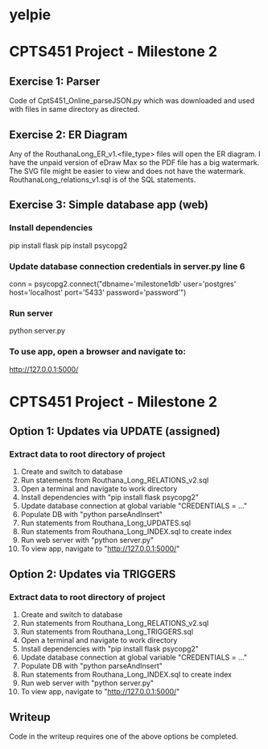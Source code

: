 # yelpie

# CPTS451 Project - Milestone 2

## Exercise 1: Parser
Code of CptS451_Online_parseJSON.py which was downloaded and used with files
in same directory as directed.

## Exercise 2: ER Diagram
Any of the RouthanaLong_ER_v1.<file_type> files will open the ER diagram.
I have the unpaid version of eDraw Max so the PDF file has a big watermark.
The SVG file might be easier to view and does not have the watermark.
RouthanaLong_relations_v1.sql is of the SQL statements.

## Exercise 3: Simple database app (web)

### Install dependencies
pip install flask
pip install psycopg2

### Update database connection credentials in server.py line 6
conn = psycopg2.connect("dbname='milestone1db' user='postgres' host='localhost' port='5433' password='password'")

### Run server
python server.py

### To use app, open a browser and navigate to:
http://127.0.0.1:5000/

# CPTS451 Project - Milestone 2

## Option 1: Updates via UPDATE (assigned)
### Extract data to root directory of project
1) Create and switch to database
2) Run statements from Routhana_Long_RELATIONS_v2.sql
3) Open a terminal and navigate to work directory
4) Install dependencies with "pip install flask psycopg2"
5) Update database connection at global variable "CREDENTIALS = ..."
6) Populate DB with "python parseAndInsert"
7) Run statements from Routhana_Long_UPDATES.sql
8) Run statements from Routhana_Long_INDEX.sql to create index
9) Run web server with "python server.py"
10) To view app, navigate to "http://127.0.0.1:5000/"

## Option 2: Updates via TRIGGERS
### Extract data to root directory of project
1) Create and switch to database
2) Run statements from Routhana_Long_RELATIONS_v2.sql
3) Run statements from Routhana_Long_TRIGGERS.sql
4) Open a terminal and navigate to work directory
5) Install dependencies with "pip install flask psycopg2"
6) Update database connection at global variable "CREDENTIALS = ..."
7) Populate DB with "python parseAndInsert"
8) Run statements from Routhana_Long_INDEX.sql to create index
9) Run web server with "python server.py"
10) To view app, navigate to "http://127.0.0.1:5000/"

## Writeup
Code in the writeup requires one of the above options be completed.
